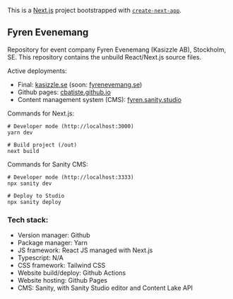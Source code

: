 This is a [Next.js](https://nextjs.org/) project bootstrapped with [`create-next-app`](https://github.com/vercel/next.js/tree/canary/packages/create-next-app).

## Fyren Evenemang

Repository for event company Fyren Evenemang (Kasizzle AB), Stockholm, SE.
This repository contains the unbuild React/Next.js source files.

Active deployments:
- Final: [kasizzle.se](https://kasizzle.se) (soon: [fyrenevemang.se](https://fyrenevenemang.se))
- Github pages: [cbatiste.github.io](https://cbatiste.github.io)
- Content management system (CMS): [fyren.sanity.studio](https://fyren.sanity.studio)

Commands for Next.js:
```
# Developer mode (http://localhost:3000)
yarn dev

# Build project (/out)
next build
```

Commands for Sanity CMS:
```
# Developer mode (http://localhost:3333)
npx sanity dev

# Deploy to Studio
npx sanity deploy
```

### Tech stack:

- Version manager: Github
- Package manager: Yarn
- JS framework: React JS managed with Next.js
- Typescript: N/A
- CSS framework: Tailwind CSS
- Website build/deploy: Github Actions
- Website hosting: Github Pages
- CMS: Sanity, with Sanity Studio editor and Content Lake API

